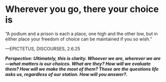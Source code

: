 # Wherever you go, there your choice is

“A podium and a prison is each a place, one high and the other low, but in either place your freedom of choice can be maintained if you so wish.”

—EPICTETUS, DISCOURSES, 2.6.25

***Perspective: Ultimately, this is clarity. Whoever we are, wherever we are—what matters is our choices. What are they? How will we evaluate them? How will we make the most of them? Those are the questions life asks us, regardless of our station. How will you answer?.***